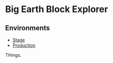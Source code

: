# Big Earth Block Explorer

## Environments

* [Stage](http://stageblockchain.bigearth.io)
* [Production](http://blockchain.bigearth.io)

THings.
